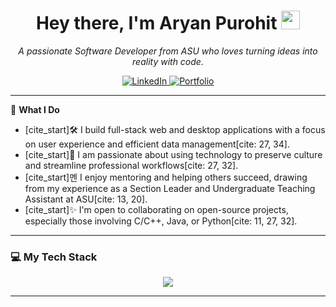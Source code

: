 <h1 align="center">Hey there, I'm Aryan Purohit <img src="https://media.giphy.com/media/hvRJCLFzcasrR4ia7z/giphy.gif" width="30px"/></h1>

<p align="center">
  <em>A passionate Software Developer from ASU who loves turning ideas into reality with code.</em>
</p>

<p align="center">
  <a href="https://www.linkedin.com/in/aryan-purohit-024b04234/">
    <img src="https://img.shields.io/badge/LinkedIn-0077B5?style=for-the-badge&logo=linkedin&logoColor=white" alt="LinkedIn"/>
  </a>
  <a href="https://aryan-purohit.github.io">
    <img src="https://img.shields.io/badge/Portfolio-333333?style=for-the-badge&logo=react&logoColor=61DAFB" alt="Portfolio"/>
  </a>
</p>

---

🚀 **What I Do**

* [cite_start]🛠️ I build full-stack web and desktop applications with a focus on user experience and efficient data management[cite: 27, 34].
* [cite_start]🌱 I am passionate about using technology to preserve culture and streamline professional workflows[cite: 27, 32].
* [cite_start]멘 I enjoy mentoring and helping others succeed, drawing from my experience as a Section Leader and Undergraduate Teaching Assistant at ASU[cite: 13, 20].
* [cite_start]✨ I'm open to collaborating on open-source projects, especially those involving C/C++, Java, or Python[cite: 11, 27, 32].

---

### 💻 My Tech Stack

<p align="center">
  <img src="https://skillicons.dev/icons?i=js,ts,react,nextjs,nodejs,express,py,java,c,cpp,cs,mysql,mongodb,git" />
</p>

---
